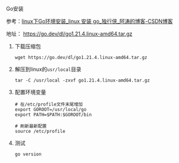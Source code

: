 Go安装

参考：[linux下Go环境安装_linux 安装 go_独行侠_阿涛的博客-CSDN博客](https://blog.csdn.net/wltsysterm/article/details/119383406)



地址： https://go.dev/dl/go1.21.4.linux-amd64.tar.gz



1. 下载压缩包

   ```shell
   wget https://go.dev/dl/go1.21.4.linux-amd64.tar.gz
   ```

2. 解压到linux的`usr/local`目录

   ```shell
   tar -C /usr/local -zxvf go1.21.4.linux-amd64.tar.gz
   ```

3. 配置环境变量

   ```shell
   # 在/etc/profile文件末尾增加
   export GOROOT=/usr/local/go
   export PATH=$PATH:$GOROOT/bin
   
   # 刷新最新配置
   source /etc/profile
   ```

4. 测试

   ```shell
   go version
   ```

   